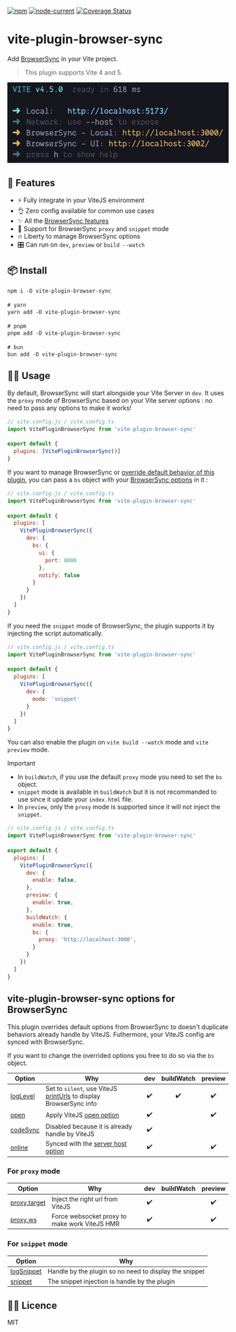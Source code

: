 [![npm](https://img.shields.io/npm/v/vite-plugin-browser-sync)](https://www.npmjs.com/package/vite-plugin-browser-sync) [![node-current](https://img.shields.io/node/v/vite-plugin-browser-sync)](https://nodejs.org/) [![Coverage Status](https://coveralls.io/repos/github/Applelo/vite-plugin-browser-sync/badge.svg?branch=main)](https://coveralls.io/github/Applelo/vite-plugin-browser-sync?branch=main)

# vite-plugin-browser-sync

Add [BrowserSync](https://browsersync.io) in your Vite project.

> This plugin supports Vite 4 and 5.

<p align="center">
<a href="https://github.com/Applelo/vite-plugin-browser-sync/blob/main/screenshot.png?raw=true">
<img src="https://raw.githubusercontent.com/Applelo/vite-plugin-browser-sync/main/screenshot.png?raw=true"/>
</a>
</p>

## 🚀 Features

- ⚡ Fully integrate in your ViteJS environment
- 👌 Zero config available for common use cases
- ✨ All the [BrowserSync features](https://browsersync.io/)
- 🙌 Support for BrowserSync `proxy` and `snippet` mode
- 🔥 Liberty to manage BrowserSync options
- 🎛️ Can run on `dev`, `preview` or `build --watch`

## 📦 Install

```
npm i -D vite-plugin-browser-sync

# yarn
yarn add -D vite-plugin-browser-sync

# pnpm
pnpm add -D vite-plugin-browser-sync

# bun
bun add -D vite-plugin-browser-sync
```

## 👨‍💻 Usage

By default, BrowserSync will start alongside your Vite Server in `dev`. It uses the `proxy` mode of BrowserSync based on your Vite server options : no need to pass any options to make it works!

```js
// vite.config.js / vite.config.ts
import VitePluginBrowserSync from 'vite-plugin-browser-sync'

export default {
  plugins: [VitePluginBrowserSync()]
}
```

If you want to manage BrowserSync or [override default behavior of this plugin](https://github.com/Applelo/vite-plugin-browser-sync#vite-plugin-browser-sync-options-for-browsersync), you can pass a `bs` object with your [BrowserSync options](https://browsersync.io/docs/options) in it :

```js
// vite.config.js / vite.config.ts
import VitePluginBrowserSync from 'vite-plugin-browser-sync'

export default {
  plugins: [
    VitePluginBrowserSync({
      dev: {
        bs: {
          ui: {
            port: 8080
          },
          notify: false
        }
      }
    })
  ]
}
```

If you need the `snippet` mode of BrowserSync, the plugin supports it by injecting the script automatically.

```js
// vite.config.js / vite.config.ts
import VitePluginBrowserSync from 'vite-plugin-browser-sync'

export default {
  plugins: [
    VitePluginBrowserSync({
      dev: {
        mode: 'snippet'
      }
    })
  ]
}
```

You can also enable the plugin on `vite build --watch` mode and `vite preview` mode.

> [!IMPORTANT]
> - In `buildWatch`, if you use the default `proxy` mode you need to set the `bs` object.
> - `snippet` mode is available in `buildWatch` but it is not recommanded to use since it update your `index.html` file.
> - In `preview`, only the `proxy` mode is supported since it will not inject the `snippet`.

```js
// vite.config.js / vite.config.ts
import VitePluginBrowserSync from 'vite-plugin-browser-sync'

export default {
  plugins: [
    VitePluginBrowserSync({
      dev: {
        enable: false,
      },
      preview: {
        enable: true,
      },
      buildWatch: {
        enable: true,
        bs: {
          proxy: 'http://localhost:3000',
        }
      }
    })
  ]
}
```

## vite-plugin-browser-sync options for BrowserSync

This plugin overrides default options from BrowserSync to doesn't duplicate behaviors already handle by ViteJS. Futhermore, your ViteJS config are synced with BrowserSync.

If you want to change the overrided options you free to do so via the `bs` object.

| Option                                                          | Why                                                                                                                            | dev | buildWatch | preview |
|-----------------------------------------------------------------|--------------------------------------------------------------------------------------------------------------------------------|-----|------------|---------|
| [logLevel](https://browsersync.io/docs/options#option-logLevel) | Set to `silent`, use ViteJS [printUrls](https://vitejs.dev/guide/api-javascript.html#createserver) to display BrowserSync info | <center>✔️</center>   | <center>✔️</center>          | <center>✔️</center>       |
| [open](https://browsersync.io/docs/options#option-open)         | Apply ViteJS [open option](https://vitejs.dev/config/server-options.html#server-open)                                          | <center>✔️</center>   |            | <center>✔️</center>       |
| [codeSync](https://browsersync.io/docs/options#option-codeSync) | Disabled because it is already handle by ViteJS                                                                                |<center>✔️</center>   |            |         |
| [online](https://browsersync.io/docs/options#option-online)     | Synced with the [server host option](https://vitejs.dev/config/server-options.html#server-host)                                | <center>✔️</center>   |            | <center>✔️</center>       |

### For `proxy` mode

| Option                                                           | Why                                           | dev | buildWatch | preview |
|------------------------------------------------------------------|-----------------------------------------------|-----|------------|---------|
| [proxy.target](https://browsersync.io/docs/options#option-proxy) | Inject the right url from ViteJS              | <center>✔️</center>   |            | <center>✔️</center>       |
| [proxy.ws](https://browsersync.io/docs/options#option-proxy)     | Force websocket proxy to make work ViteJS HMR | <center>✔️</center>   |            | <center>✔️</center>       |

### For `snippet` mode

| Option                                                              | Why                                                    |
| ------------------------------------------------------------------- | ------------------------------------------------------ |
| [logSnippet](https://browsersync.io/docs/options#option-logSnippet) | Handle by the plugin so no need to display the snippet |
| [snippet](https://browsersync.io/docs/options#option-snippet)       | The snippet injection is handle by the plugin          |

## 👨‍💼 Licence

MIT
